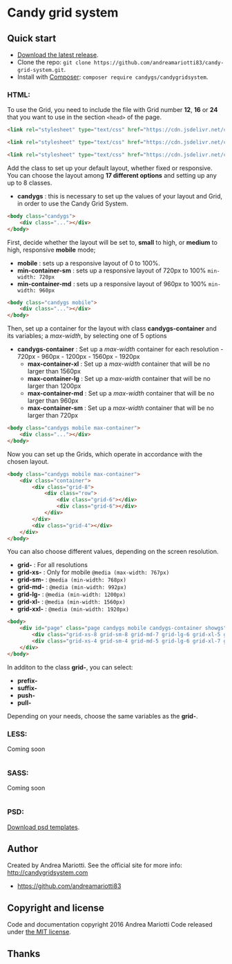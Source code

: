 # Candy grid system

## Quick start

* [Download the latest release](https://github.com/andreamariotti83/candy-grid-system/archive/v1.2.0.zip).
* Clone the repo: `git clone https://github.com/andreamariotti83/candy-grid-system.git`.
* Install with [Composer](https://getcomposer.org): `composer require candygs/candygridsystem`.

### HTML:

To use the Grid, you need to include the file with Grid number **12**, **16** or **24** that you want to use in the section `<head>` of the page.

```html
<link rel="stylesheet" type="text/css" href="https://cdn.jsdelivr.net/candy-grid-system/1.3.0/12-candygs.min.css">
```
```html
<link rel="stylesheet" type="text/css" href="https://cdn.jsdelivr.net/candy-grid-system/1.3.0/16-candygs.min.css">
```
```html
<link rel="stylesheet" type="text/css" href="https://cdn.jsdelivr.net/candy-grid-system/1.3.0/24-candygs.min.css">
```

Add the class to set up your default layout, whether fixed or responsive. You can choose the layout among **17 different options** and  setting up any up to 8 classes.

* **candygs** : this is necessary to set up the values of your layout and Grid, in order to use the Candy Grid System.

```html
<body class="candygs">
	<div class="..."></div>
</body>
```

First, decide whether the layout will be set to, **small** to high, or **medium** to high, responsive **mobile** mode;
* **mobile** : sets up a responsive layout of 0 to 100%.
* **min-container-sm** : sets up a responsive layout  of 720px to 100% `min-width: 720px`
* **min-container-md** : sets up a responsive layout of 960px to 100% `min-width: 960px`

```html
<body class="candygs mobile">
	<div class="..."></div>
</body>
```

Then, set up a container for the layout with class **candygs-container** and its variables; a *max-width*, by selecting one of 5 options
* **candygs-container** : Set up a *max-width* container for each resolution - 720px - 960px - 1200px - 1560px - 1920px
  * **max-container-xl** : Set up a *max-width* container that will be no larger than 1560px
  * **max-container-lg** : Set up a *max-width* container that will be no larger than 1200px
  * **max-container-md** : Set up a *max-width* container that will be no larger than 960px
  * **max-container-sm** : Set up a *max-width* container that will be no larger than 720px

```html
<body class="candygs mobile max-container">
	<div class="..."></div>
</body>
```

Now you can set up the Grids, which operate in accordance with the chosen layout.

```html
<body class="candygs mobile max-container">
    <div class="container">
        <div class="grid-8">
            <div class="row">
                <div class="grid-6"></div>
                <div class="grid-6"></div>
            </div>
        </div>
        <div class="grid-4"></div>
    </div>
</body>
```

You can also choose different values, depending on the screen resolution.
* **grid-** : For all resolutions
* **grid-xs-** : Only for mobile `@media (max-width: 767px)`
* **grid-sm-** : `@media (min-width: 768px)`
* **grid-md-** : `@media (min-width: 992px)`
* **grid-lg-** : `@media (min-width: 1200px)`
* **grid-xl-** : `@media (min-width: 1560px)`
* **grid-xxl-** : `@media (min-width: 1920px)`

```html
<body>
	<div id="page" class="page candygs mobile candygs-container showgs">
		<div class="grid-xs-8 grid-sm-8 grid-md-7 grid-lg-6 grid-xl-5 grid-xxl-4"></div>
		<div class="grid-xs-4 grid-sm-4 grid-md-5 grid-lg-6 grid-xl-7 grid-xxl-8"></div>
	</div>
</body>
```

In additon to the class **grid-**, you can select:

* **prefix-** 
* **suffix-**
* **push-**
* **pull-**

Depending on your needs, choose the same variables as the **grid-**.

### LESS:
Coming soon

```

```

### SASS:
Coming soon

```

```
### PSD:
[Download psd templates](https://github.com/andreamariotti83/candy-grid-system/releases/download/v1.2.0/candy-grid-system-psd.zip).

## Author

Created by Andrea Mariotti. See the official site for more info: http://candygridsystem.com

* https://github.com/andreamariotti83

## Copyright and license

Code and documentation copyright 2016 Andrea Mariotti 
Code released under [the MIT license](https://github.com/andreamariotti83/candy-grid-system/blob/master/LICENSE).

## Thanks
